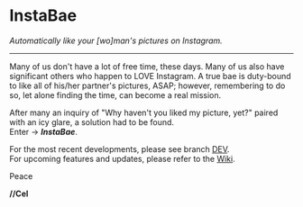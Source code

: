 # InstaBae
_Automatically like your [wo]man's pictures on Instagram._
***

Many of us don't have a lot of free time, these days. Many of us also have
significant others who happen to LOVE Instagram. A true bae is duty-bound to
like all of his/her partner's pictures, ASAP; however, remembering to do so,
let alone finding the time, can become a real mission.

After many an inquiry of "Why haven't you liked my picture, yet?" paired with
an icy glare, a solution had to be found.\
Enter -> **_InstaBae_**.

For the most recent developments, please see branch [DEV](https://github.com/Celshade/InstaBae/tree/dev).\
For upcoming features and updates, please refer to the [Wiki](https://github.com/Celshade/InstaBae/wiki/TODO).

Peace

**//Cel**
